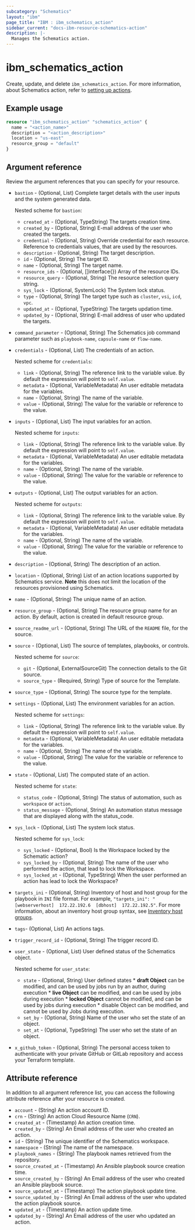 ```yaml
---
subcategory: "Schematics"
layout: "ibm"
page_title: "IBM : ibm_schematics_action"
sidebar_current: "docs-ibm-resource-schematics-action"
description: |-
  Manages the Schematics action.
---
```


# ibm_schematics_action
Create, update, and delete `ibm_schematics_action`. For more information, about Schematics action, refer to [setting up actions](https://cloud.ibm.com/docs/schematics?topic=schematics-action-setup).

## Example usage

```terraform
resource "ibm_schematics_action" "schematics_action" {
  name = "<action_name>"
  description = "<action_description>"
  location = "us-east"
  resource_group = "default"
}
```

## Argument reference
Review the argument references that you can specify for your resource.

- `bastion` - (Optional, List) Complete target details with the user inputs and the system generated data.

  Nested scheme for `bastion`:
  - `created_at` - (Optional, TypeString) The targets creation time.
  - `created_by` - (Optional, String) E-mail address of the user who created the targets.
  - `credential` - (Optional, String) Override credential for each resource.  Reference to credentials values, that are used by the resources.
  - `description` - (Optional, String) The target description.
  - `id` - (Optional, String) The target ID.
  - `name` - (Optional, String) The target name.
  - `resource_ids` - (Optional, []interface{}) Array of the resource IDs.
  - `resource_query` - (Optional, String) The resource selection query string.
  - `sys_lock` - (Optional, SystemLock) The System lock status.
  - `type` - (Optional, String) The target type such as `cluster`, `vsi`, `icd`, `vpc`.
  - `updated_at` - (Optional, TypeString) The targets updation time.
  - `updated_by` - (Optional, String) E-mail address of user who updated the targets.
- `command_parameter` - (Optional, String) The Schematics job command parameter such as `playbook-name`, `capsule-name` or `flow-name`.
- `credentials` - (Optional, List) The credentials of an action.

  Nested scheme for `credentials`:
  - `link` - (Optional, String) The reference link to the variable value. By default the expression will point to `self.value`.
  - `metadata` - (Optional, VariableMetadata) An user editable metadata for the variables.
  - `name` - (Optional, String) The name of the variable.
  - `value` - (Optional, String) The value for the variable or reference to the value.
- `inputs` - (Optional, List) The input variables for an action.

  Nested scheme for `inputs`:
  - `link` - (Optional, String) The reference link to the variable value. By default the expression will point to `self.value`.
  - `metadata` - (Optional, VariableMetadata) An user editable metadata for the variables.
  - `name` - (Optional, String) The name of the variable.
  - `value` - (Optional, String) The value for the variable or reference to the value.
- `outputs` - (Optional, List) The output variables for an action.

    Nested scheme for `outputs`:
	- `link` - (Optional, String) The reference link to the variable value. By default the expression will point to `self.value`.
    - `metadata` - (Optional, VariableMetadata) An user editable metadata for the variables.
	- `name` - (Optional, String) The name of the variable.
    - `value` - (Optional, String) The value for the variable or reference to the value.
- `description` - (Optional, String) The description of an action.
- `location` - (Optional, String) List of an action locations supported by Schematics service. **Note** this does not limit the location of the resources provisioned using Schematics.
- `name` - (Optional, String) The unique name of an action.
- `resource_group` - (Optional, String) The resource group name for an action. By default, action is created in default resource group.
- `source_readme_url` - (Optional, String) The URL of the `README` file, for the source.
- `source` - (Optional, List) The source of templates, playbooks, or controls.
 
  Nested scheme for `source`:
  - `git` - (Optional, ExternalSourceGit) The connection details to the Git source.
  - `source_type` - (Required, String) Type of source for the Template.
- `source_type` - (Optional, String) The source type for the template.
- `settings` - (Optional, List) The environment variables for an action.

  Nested scheme for `settings`:
  - `link` - (Optional, String) The reference link to the variable value. By default the expression will point to `self.value`.
  - `metadata` - (Optional, VariableMetadata) An user editable metadata for the variables.
  - `name` - (Optional, String) The name of the variable.
  - `value` - (Optional, String) The value for the variable or reference to the value.
- `state` - (Optional, List) The computed state of an action.

  Nested scheme for `state`:
  - `status_code` - (Optional, String) The status of automation, such as `workspace` or `action`.
  - `status_message` - (Optional, String) An automation status message that are displayed along with the status_code.
- `sys_lock` - (Optional, List) The system lock status.

  Nested scheme for `sys_lock`:
  - `sys_locked` - (Optional, Bool) Is the Workspace locked by the Schematic action?
  - `sys_locked_by` - (Optional, String) The name of the user who performed the action, that lead to lock the Workspace.
  - `sys_locked_at` - (Optional, TypeString) When the user performed an action has lead to lock the Workspace?
- `targets_ini` - (Optional, String) Inventory of host and host group for the playbook in `INI` file format. For example, `"targets_ini": "[webserverhost]  172.22.192.6  [dbhost]  172.22.192.5"`. For more information, about an inventory host group syntax, see [Inventory host groups](/docs/schematics?topic=schematics-schematics-cli-reference#schematics-inventory-host-grps).
- `tags`- (Optional, List) An actions tags.
- `trigger_record_id` - (Optional, String) The trigger record ID.
- `user_state` - (Optional, List) User defined status of the Schematics object.

  Nested scheme for `user_state`:
  - `state` - (Optional, String) User defined states * **draft Object** can be modified, and can be used by jobs run by an author, during execution * **live Object** can be modified, and can be used by jobs during execution * **locked Object** cannot be modified, and can be used by jobs during execution * disable Object can be modified, and cannot be used by Jobs during execution.
  - `set_by` - (Optional, String) Name of the user who set the state of an object.
  - `set_at` - (Optional, TypeString) The user who set the state of an object.
- `x_github_token` - (Optional, String) The personal access token to authenticate with your private GitHub or GitLab repository and access your Terraform template.

## Attribute reference
In addition to all argument reference list, you can access the following attribute reference after your resource is created.

- `account` - (String) An action account ID.
- `crn` - (String)  An action Cloud Resource Name (`CRN`).
- `created_at` - (Timestamp)  An action creation time.
- `created_by` - (String) An Email address of the user who created an action.
- `id` - (String) The unique identifier of the Schematics workspace.
- `namespace` - (String) The name of the namespace.
- `playbook_names` - (String) The playbook names retrieved from the repository.
- `source_created_at` - (Timestamp) An Ansible playbook source creation time.
- `source_created_by` - (String)  An Email address of the user who created an Ansible playbook source.
- `source_updated_at` - (Timestamp) The action playbook update time.
- `source_updated_by` - (String) An Email address of the user who updated the action playbook source.
- `updated_at` - (Timestamp) An action update time.
- `updated_by` - (String) An Email address of the user who updated an action.
